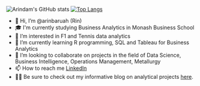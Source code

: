 ![Arindam's GitHub stats](https://github-readme-stats.vercel.app/api?username=arinbaruah&show_icons=true&theme=gradient&rank_icon=github)
[![Top Langs](https://github-readme-stats.vercel.app/api/top-langs/?username=arinbaruah&layout=donut-vertical)](https://github.com/arinbaruah)



- 👋 Hi, I’m @arinbaruah (Rin)
- 🎓 I'm currently studying Business Analytics in Monash Business School
- 👀 I’m interested in F1 and Tennis data analytics  
- 🌱 I’m currently learning R programming, SQL and Tableau for Business Analytics
- 💞️ I’m looking to collaborate on projects in the field of Data Science, Business Intelligence, Operations Management, Metallurgy 
- 📫 How to reach me [LinkedIn](https://www.linkedin.com/in/arindam-baruah/)
- 🕵️‍♂️ Be sure to check out my informative blog on analytical projects [here](https://arinbaruah.github.io/Rinsights_blog/).

<!---
arinbaruah/arinbaruah is a ✨ special ✨ repository because its `README.md` (this file) appears on your GitHub profile.
You can click the Preview link to take a look at your changes.
--->
